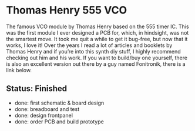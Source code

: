 # Thomas Henry 555 VCO

The famous VCO module by Thomas Henry based on the 555 timer IC. This was the first module I ever designed a PCB for, which, in hindsight, was not the smartest move. It took me quit a while to get it bug-free, but now that it works, I love it! Over the years I read a lot of articles and booklets by Thomas Henry and if you’re into this synth diy stuff, I highly recommend checking out him and his work. If you want to build/buy one yourself, there is also an excellent version out there by a guy named Fonitronik, there is a link below.

## Status: Finished

- done: first schematic & board design
- done: breadboard and test
- done: design frontpanel
- done: order PCB and build prototype